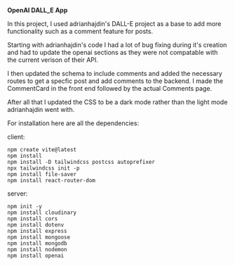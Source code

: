 __OpenAI DALL_E App__

In this project, I used adrianhajdin's DALL-E project as a base to
add more functionality such as a comment feature for posts.

Starting with adrianhajdin's code I had a lot of bug fixing during it's
creation and had to update the openai sections as they were not compatable with
the current verison of their API. 

I then updated the schema to include comments and added the necessary routes to get a specfic post and add comments to the backend. I made the CommentCard in the front end followed by the actual Comments page.

After all that I updated the CSS to be a dark mode rather than the light mode adrianhajdin went with. 

For installation here are all the dependencies:

client:
```
npm create vite@latest
npm install
npm install -D tailwindcss postcss autoprefixer
npx tailwindcss init -p	
npm install file-saver	
npm install react-router-dom
```

server:
```
npm init -y
npm install cloudinary
npm install cors
npm install dotenv
npm install express
npm install mongoose
npm install mongodb
npm install nodemon
npm install openai
```
